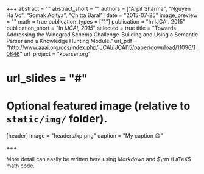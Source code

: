 +++
abstract = ""
abstract_short = ""
authors = ["Arpit Sharma", "Nguyen Ha Vo", "Somak Aditya", "Chitta Baral"]
date = "2015-07-25"
image_preview = ""
math = true
publication_types = ["1"]
publication = "In IJCAI. 2015"
publication_short = "In *IJCAI, 2015*"
selected = true
title = "Towards Addressing the Winograd Schema Challenge-Building and Using a Semantic Parser and a Knowledge Hunting Module."
url_pdf = "http://www.aaai.org/ocs/index.php/IJCAI/IJCAI15/paper/download/11096/10846"
url_project = "kparser.org"
# url_slides = "#"


# Optional featured image (relative to `static/img/` folder).
[header]
image = "headers/kp.png"
caption = "My caption :smile:"

+++

More detail can easily be written here using *Markdown* and $\rm \LaTeX$ math code.
